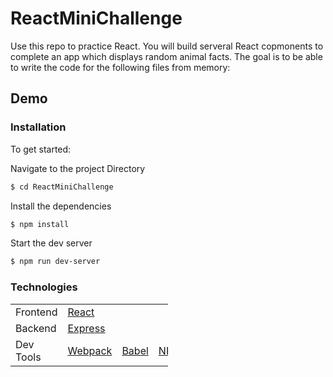# ReactMiniChallenge

Use this repo to practice React. You will build serveral React copmonents to complete an app which displays random animal facts. The goal is to be able to write the code for the following files from memory:

## Demo

### Installation

To get started:

Navigate to the project Directory

```sh
$ cd ReactMiniChallenge
```

Install the dependencies

```sh
$ npm install
```

Start the dev server

```sh
$ npm run dev-server
```

### Technologies

<table style="width:50%">
  <tr>
    <td class="subheading">Frontend</td>
    <td><a href="https://reactjs.org/">React</a></td>
  </tr>
  <tr rowspan="2">
    <td class="subheading">Backend</td>
    <td><a href="http://expressjs.com">Express</a></td>
  </tr>
  <tr>
      <td class="subheading">Dev Tools</td>
      <td><a href="https://webpack.js.org/">Webpack</a></td>
      <td><a href="https://babeljs.io/">Babel</a></td>
      <td><a href="https://www.npmjs.com/">NPM</a></td>
    </tr>
</table>
